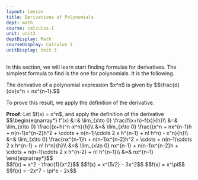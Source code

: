 ```yaml
---
layout: lesson
title: Derivatives of Polynomials
dept: math
course: calculus-I
unit: unit3
deptDisplay: Math
courseDisplay: Calculus I
unitDisplay: Unit 3
---
```


In this section, we will learn start finding formulas for derivatives. The simplest formula to find is the one for polynomials. It is the following. 

<div class="result">
The derivative of a polynomial expression $x^n$ is given by 
$$\frac{d}{dx}x^n = nx^{n-1}.$$
</div>

To prove this result, we apply the definition of the derivative. 

<div class="proof">
<b>Proof:</b> Let $f(x) = x^n$, and apply the definition of the derivative
$$\begin{eqnarray*}
f'(x) &=& \lim_{x\to 0} \frac{f(x+h)-f(x)}{h}\\
&=& \lim_{x\to 0} \frac{(x+h)^n-x^n}{h}\\
&=& \lim_{x\to 0} \frac{(x^n + nx^{n-1}h + n(n-1)x^{n-2}h^2 + \cdots + n(n-1)\cdots 2 x h^{n-1} + n! h^n) - x^n}{h}\\
&=& \lim_{x\to 0} \frac{nx^{n-1}h + n(n-1)x^{n-2}h^2 + \cdots + n(n-1)\cdots 2 x h^{n-1} + n! h^n}{h}\\
&=& \lim_{x\to 0} nx^{n-1} + n(n-1)x^{n-2}h + \cdots + n(n-1)\cdots 2 x h^{n-2} + n! h^{n-1}\\
&=& nx^{n-1}
\end{eqnarray*}$$
</div>

<div class="example">
$$f(x) = x^2 - \frac{1}{x^2}$$
$$f(x) = x^{5/2} - 3x^2$$
$$f(x) = x^\pi$$
$$f(x) = -2x^7 - \pi^e - 2x$$
</div>
